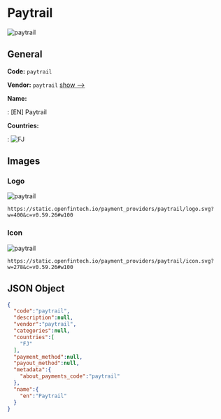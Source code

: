 
# Paytrail 
![paytrail](https://static.openfintech.io/payment_providers/paytrail/logo.svg?w=400&c=v0.59.26#w100)  

## General 
 
**Code:** `paytrail` 
 
**Vendor:** `paytrail` [show -->](/vendors/paytrail/) 
 
**Name:** 
 
:	[EN] Paytrail 
 
 
**Countries:** 
 
:	![FJ](https://cdnjs.cloudflare.com/ajax/libs/flag-icon-css/3.3.0/flags/4x3/fj.svg#w24)  

## Images 

### Logo 
 
![paytrail](https://static.openfintech.io/payment_providers/paytrail/logo.svg?w=400&c=v0.59.26#w100)  

```
https://static.openfintech.io/payment_providers/paytrail/logo.svg?w=400&c=v0.59.26#w100
```  

### Icon 
 
![paytrail](https://static.openfintech.io/payment_providers/paytrail/icon.svg?w=278&c=v0.59.26#w100)  

```
https://static.openfintech.io/payment_providers/paytrail/icon.svg?w=278&c=v0.59.26#w100
```  

## JSON Object 

```json
{
  "code":"paytrail",
  "description":null,
  "vendor":"paytrail",
  "categories":null,
  "countries":[
    "FJ"
  ],
  "payment_method":null,
  "payout_method":null,
  "metadata":{
    "about_payments_code":"paytrail"
  },
  "name":{
    "en":"Paytrail"
  }
}
```  
